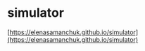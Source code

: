 # simulator

[https://elenasamanchuk.github.io/simulator](https://elenasamanchuk.github.io/simulator)
